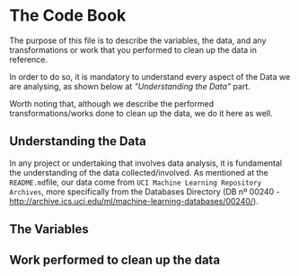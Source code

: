 # The Code Book
The purpose of this file is to describe the variables, the data, and any transformations or work that you performed to clean up the data in reference.

In order to do so, it is mandatory to understand every aspect of the Data we are analysing, as shown below at *"Understanding the Data"* part. 

Worth noting that, although we describe the performed transformations/works done to clean up the data, we do it here as well. 

## Understanding the Data

In any project or undertaking that involves data analysis, it is fundamental the understanding of the data collected/involved.
As mentioned at the `README.md`file, our data come from `UCI Machine Learning Repository Archives`, more specifically from the Databases Directory (DB nº 00240 - <http://archive.ics.uci.edu/ml/machine-learning-databases/00240/>).



## The Variables

## Work performed to clean up the data

